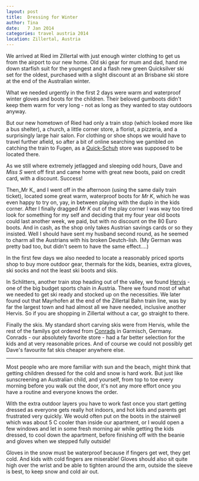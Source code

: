 ```yaml
---
layout: post
title:  Dressing for Winter
author: Tina
date:   7 Jan 2014
categories: travel austria 2014
location: Zillertal, Austria
---
```


We arrived at Ried im Zillertal with just enough winter clothing to get us from the airport to our new home. Old ski gear for mum and dad, hand me down starfish suit for the youngest and a flash new green Quicksilver ski set for the oldest, purchased with a slight discount at an Brisbane ski store at the end of the Australian winter. 

What we needed urgently in the first 2 days were warm and waterproof winter gloves and boots for the children.  Their beloved gumboots didn't keep them warm for very long - not as long as they wanted to stay outdoors anyway. 

But our new hometown of Ried had only a train stop (which looked more like a bus shelter), a church, a little corner store, a florist, a pizzeria, and a surprisingly large hair salon.  For clothing or shoe shops we would have to travel further afield, so after a bit of online searching we gambled on catching the train to Fugen, as a [Quick-Schuh](http://www.quick-schuh-fuegen.at/) store was supposed to be located there.

As we still where extremely jetlagged and sleeping odd hours, Dave and _Miss S_ went off first and came home with great new boots, paid on credit card, with a discount.  Success!

Then_Mr K_ and I went off in the afternoon (using the same daily train ticket), located some great warm, waterproof boots for _Mr K_, which he was even happy to try on, yay, in between playing with the duplo in the kids corner. After I finally dragged _Mr K_ out of the play corner I was way too tired look for something for my self and deciding that my four year old boots could last another week, we paid, but with no discount on the 80 Euro boots. And in cash, as the shop only takes Austrian savings cards or so they insisted. Well I should have sent my husband second round, as he seemed to charm all the Austrians with his broken Deutch-lish. (My German was pretty bad too, but didn't seem to have the same effect....)

In the first few days we also needed to locate a reasonably priced sports shop to buy more outdoor gear, thermals for the kids, beanies, extra gloves, ski socks and not the least ski boots and skis.  

In Schlitters, another train stop heading out of the valley, we found [Hervis](http://www.hervis.at) - one of the big budget sports chain in Austria. There we found most of what we needed to get ski ready and stocked up on the necessities. We later found out that Mayrhofen at the end of the Zillertal Bahn train line, was by far the largest town and had almost all we have needed, inclusive another Hervis. So if you are shopping in Zillertal without a car, go straight to there.

Finally the skis. My standard short carving skis were from Hervis, while the rest of the familys got ordered from [Conrads](http://www.sport-conrad.com/) in Garmisch, Germany.  Conrads  - our absolutely favorite store - had a far better selection for the kids and at very reasonable prices. And of course we could not possibly get Dave's favourite fat skis cheaper anywhere else. 

---

Most people who are more familiar with sun and the beach, might think that getting children dressed for the cold and snow is hard work. But just like sunscreening an Australian child, and yourself, from top to toe every morning before you walk out the door, it's not any more effort once you have a routine and everyone knows the order.

With the extra outdoor layers you have to work fast once you start getting dressed as everyone gets really hot indoors, and hot kids and parents get frustrated very quickly. We would often put on the boots in the stairwell which was about 5 C cooler than inside our apartment, or I would open a few windows and let in some fresh morning air while getting the kids dressed, to cool down the apartment, before finishing off with the beanie and gloves when we stepped fully outside!

Gloves in the snow must be waterproof because if fingers get wet, they get cold.  And kids with cold fingers are miserable! Gloves should also sit quite high over the wrist and be able to tighten around the arm, outside the sleeve is best, to keep snow and cold air out. 
